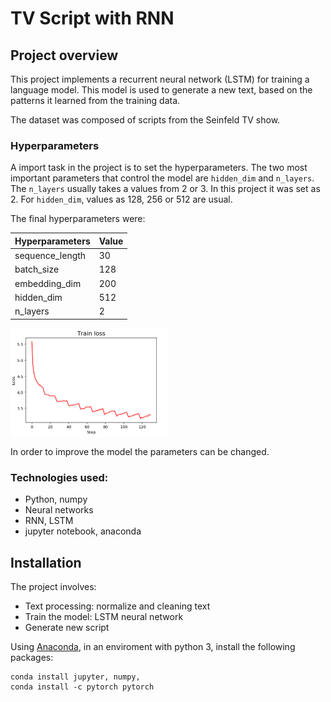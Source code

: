 # TV Script with RNN

## Project overview

This project implements a recurrent neural network (LSTM) for training a language model. This model is used to generate a new text, based on the patterns it learned from the training data.

The dataset was composed of scripts from the Seinfeld TV show.

### Hyperparameters

A import task in the project is to set the hyperparameters. The two most important parameters that control the model are `hidden_dim` and  `n_layers`. The `n_layers` usually takes a values from 2 or 3. In this project it was set as 2. For `hidden_dim`, values as 128, 256 or 512 are usual.

The final hyperparameters were:

| Hyperparameters  | Value | 
| -------------- | --------- |
| sequence_length  | 30      | 
| batch_size       | 128     | 
| embedding_dim    | 200     | 
| hidden_dim       | 512     | 
| n_layers         | 2       | 


<img src="./ims/training.PNG" width=50% align="center">

In order to improve the model the parameters can be changed.

### Technologies used:

* Python, numpy
* Neural networks 
* RNN, LSTM
* jupyter notebook, anaconda

## Installation

The project involves:

* Text processing: normalize and cleaning text
* Train the model: LSTM neural network
* Generate new script

Using [Anaconda](https://www.anaconda.com/products/individual), in an enviroment with python 3, install the following packages:
```
conda install jupyter, numpy, 
conda install -c pytorch pytorch
```
